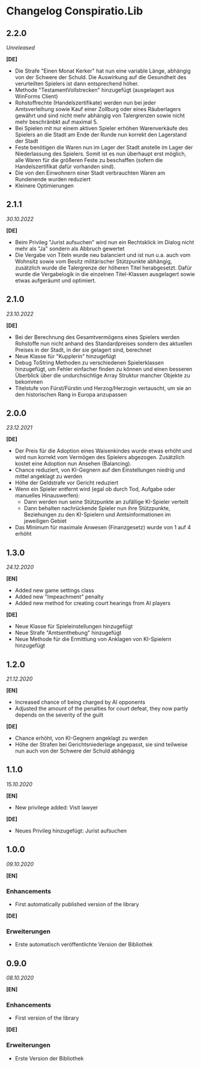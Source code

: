 # Changelog Conspiratio.Lib

## 2.2.0

_Unreleased_

**[DE]**
- Die Strafe "Einen Monat Kerker" hat nun eine variable Länge, abhängig von der Schwere der Schuld. Die Auswirkung auf die Gesundheit des verurteilten Spielers ist dann entsprechend höher.
- Methode "TestamentVollstrecken" hinzugefügt (ausgelagert aus WinForms Client)
- Rohstoffrechte (Handelszertifikate) werden nun bei jeder Amtsverleihung sowie Kauf einer Zollburg oder eines Räuberlagers gewährt und sind nicht mehr abhängig von Talergrenzen sowie nicht mehr beschränbkt auf maximal 5.
- Bei Spielen mit nur einem aktiven Spieler erhöhen Warenverkäufe des Spielers an die Stadt am Ende der Runde nun korrekt den Lagerstand der Stadt
- Feste benötigen die Waren nun im Lager der Stadt anstelle im Lager der Niederlassung des Spielers. Somit ist es nun überhaupt erst möglich, alle Waren für die größeren Feste zu beschaffen (sofern die Handelszertifikat dafür vorhanden sind).
- Die von den Einwohnern einer Stadt verbrauchten Waren am Rundenende wurden reduziert
- Kleinere Optimierungen

## 2.1.1

_30.10.2022_

**[DE]**
- Beim Privileg "Jurist aufsuchen" wird nun ein Rechtsklick im Dialog nicht mehr als "Ja" sondern als Abbruch gewertet
- Die Vergabe von Titeln wurde neu balanciert und ist nun u.a. auch vom Wohnsitz sowie vom Besitz militärischer Stützpunkte abhängig, zusätzlich wurde die Talergrenze der höheren Titel herabgesetzt. Dafür wurde die Vergabelogik in die einzelnen Titel-Klassen ausgelagert sowie etwas aufgeräumt und optimiert.

## 2.1.0

_23.10.2022_

**[DE]**
- Bei der Berechnung des Gesamtvermögens eines Spielers werden Rohstoffe nun nicht anhand des Standardpreises sondern des aktuellen Preises in der Stadt, in der sie gelagert sind, berechnet
- Neue Klasse für "Kupplerin" hinzugefügt
- Debug ToString Methoden zu verschiedenen Spielerklassen hinzugefügt, um Fehler einfacher finden zu können und einen besseren Überblick über die undurchsichtige Array Struktur mancher Objekte zu bekommen
- Titelstufe von Fürst/Fürstin und Herzog/Herzogin vertauscht, um sie an den historischen Rang in Europa anzupassen

## 2.0.0

_23.12.2021_

**[DE]**
- Der Preis für die Adoption eines Waisenkindes wurde etwas erhöht und wird nun korrekt vom Vermögen des Spielers abgezogen. Zusätzlich kostet eine Adoption nun Ansehen (Balancing).
- Chance reduziert, von KI-Gegnern auf den Einstellungen niedrig und mittel angeklagt zu werden
- Höhe der Geldstrafe vor Gericht reduziert
- Wenn ein Spieler entfernt wird (egal ob durch Tod, Aufgabe oder manuelles Hinauswerfen):
  - Dann werden nun seine Stützpunkte an zufällige KI-Spieler verteilt
  - Dann behalten nachrückende Spieler nun ihre Stützpunkte, Beziehungen zu den KI-Spielern und Amtsinformationen im jeweiligen Gebiet
- Das Minimum für maximale Anwesen (Finanzgesetz) wurde von 1 auf 4 erhöht

## 1.3.0

_24.12.2020_

**[EN]**
- Added new game settings class
- Added new "Impeachment" penalty
- Added new method for creating court hearings from AI players

**[DE]**
- Neue Klasse für Spieleinstellungen hinzugefügt
- Neue Strafe "Amtsenthebung" hinzugefügt
- Neue Methode für die Ermittlung von Anklagen von KI-Spielern hinzugefügt

## 1.2.0

_21.12.2020_

**[EN]**
- Increased chance of being charged by AI opponents
- Adjusted the amount of the penalties for court defeat, they now partly depends on the severity of the guilt

**[DE]**
- Chance erhöht, von KI-Gegnern angeklagt zu werden
- Höhe der Strafen bei Gerichtsniederlage angepasst, sie sind teilweise nun auch von der Schwere der Schuld abhängig

## 1.1.0

_15.10.2020_

**[EN]**
- New privilege added: Visit lawyer

**[DE]**
- Neues Privileg hinzugefügt: Jurist aufsuchen

## 1.0.0

_09.10.2020_

**[EN]**
### Enhancements
- First automatically published version of the library

**[DE]**
### Erweiterungen
- Erste automatisch veröffentlichte Version der Bibliothek

## 0.9.0

_08.10.2020_

**[EN]**
### Enhancements
- First version of the library

**[DE]**
### Erweiterungen
- Erste Version der Bibliothek
